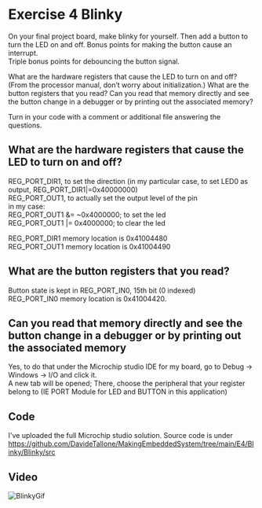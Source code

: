 # Exercise 4 Blinky
On your final project board, make blinky for yourself. Then add a button to turn the LED on and off. Bonus points for making the button cause an interrupt.\
Triple bonus points for debouncing the button signal.

What are the hardware registers that cause the LED to turn on and off? (From the processor manual, don’t worry about initialization.) What are the button registers that you read? Can you read that memory directly and see the button change in a debugger or by printing out the associated memory?

Turn in your code with a comment or additional file answering the questions.

## What are the hardware registers that cause the LED to turn on and off?
REG_PORT_DIR1, to set the direction (in my particular case, to set LED0 as output, REG_PORT_DIR1|=0x40000000)\
REG_PORT_OUT1, to actually set the output level of the pin\
in my case:\
REG_PORT_OUT1 &= ~0x4000000; to set the led\
REG_PORT_OUT1 |= 0x4000000; to clear the led

REG_PORT_DIR1 memory location is 0x41004480\
REG_PORT_OUT1 memory location is 0x41004490

## What are the button registers that you read? 
Button state is kept in REG_PORT_IN0,  15th bit (0 indexed)\
REG_PORT_IN0 memory location is 0x41004420.

## Can you read that memory directly and see the button change in a debugger or by printing out the associated memory
Yes, to do that under the Microchip studio IDE for my board, go to Debug -> Windows -> I/O and click it.\
A new tab will be opened; There, choose the peripheral that your register belong to (IE PORT Module for LED and BUTTON in this application)

## Code
I've uploaded the full Microchip studio solution. Source code is under\
https://github.com/DavideTallone/MakingEmbeddedSystem/tree/main/E4/Blinky/Blinky/src
## Video
![BlinkyGif](https://github.com/DavideTallone/MakingEmbeddedSystem/tree/main/E4/Blinky/Blinky.gif)
